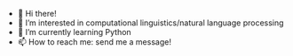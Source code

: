 - 👋 Hi there!
- 👀 I’m interested in computational linguistics/natural language processing
- 🌱 I’m currently learning Python
- 📫 How to reach me: send me a message!

<!---
mcserodio/mcserodio is a ✨ special ✨ repository because its `README.md` (this file) appears on your GitHub profile.
You can click the Preview link to take a look at your changes.
--->
